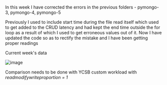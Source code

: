 In this week I have corrected the errors in the previous folders - pymongo-3, pymongo-4, pymongo-5 

Previously I used to include start time during the file read itself which used to get added to the CRUD latency and had kept the end time outside the for loop as a result of which I used to get erroneous 
values out of it. 
Now I have updated the code so as to rectify the mistake and I have been getting proper readings


Current week's data 


![image](https://github.com/Raghavendra-J-R/Pymongo/assets/121816454/1331971e-f2d3-44be-a24e-c12afe7046de)


Comparison needs to be done with YCSB custom workload with *readmodifywriteproportion = 1*
